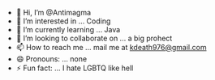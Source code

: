 - 👋 Hi, I’m @Antimagma
- 👀 I’m interested in ... Coding
- 🌱 I’m currently learning ... Java
- 💞️ I’m looking to collaborate on ... a big prohect
- 📫 How to reach me ... mail me at kdeath976@gmail.com
- 😄 Pronouns: ... none
- ⚡ Fun fact: ... I hate LGBTQ like hell

<!---
Antimagma/Antimagma is a ✨ special ✨ repository because its `README.md` (this file) appears on your GitHub profile.
You can click the Preview link to take a look at your changes.
--->
